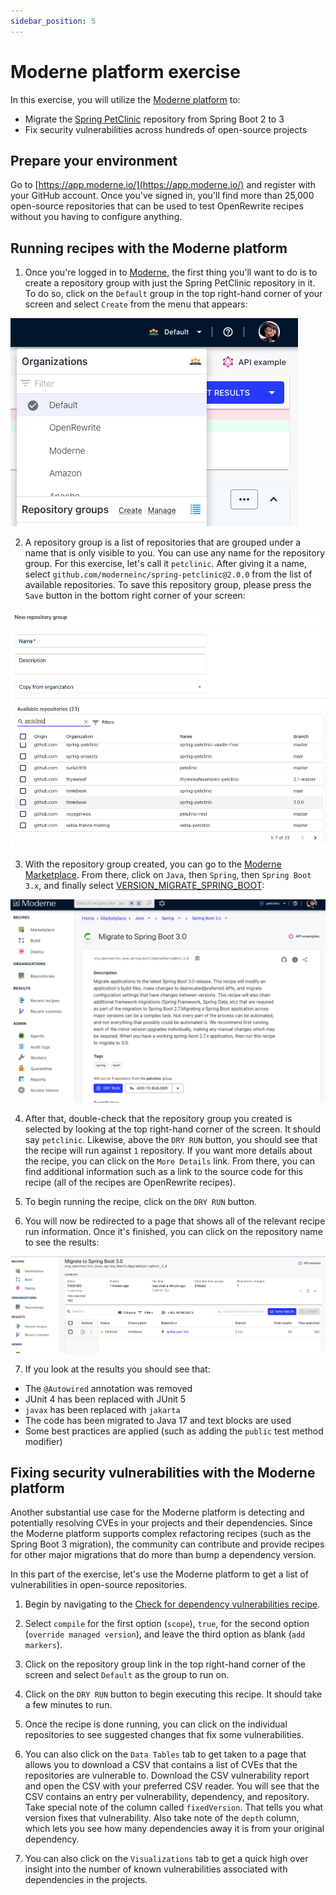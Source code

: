 ```yaml
---
sidebar_position: 5
---
```


# Moderne platform exercise

In this exercise, you will utilize the [Moderne platform](https://app.moderne.io/) to:

* Migrate the [Spring PetClinic](https://github.com/spring-projects/spring-petclinic) repository from Spring Boot 2 to 3
* Fix security vulnerabilities across hundreds of open-source projects

## Prepare your environment

Go to [https://app.moderne.io/](https://app.moderne.io/) and register with your GitHub account. Once you've signed in,
you'll find more than 25,000 open-source repositories that can be used to test OpenRewrite recipes without you having to
configure anything.

## Running recipes with the Moderne platform

1. Once you're logged in to [Moderne](https://app.moderne.io/), the first thing you'll want to do is to create a
   repository group with just the Spring PetClinic repository in it. To do so, click on the `Default` group in the top
   right-hand corner of your screen and select `Create` from the menu that appears:

![context menu](assets/menu.png)

2. A repository group is a list of repositories that are grouped under a name that is only visible to you. You can use
   any name for the repository group. For this exercise, let's call it `petclinic`. After giving it a name, select
   `github.com/moderneinc/spring-petclinic@2.0.0` from the list of available repositories. To save this repository
   group, please press the `Save` button in the bottom right corner of your screen:

![repository-groups](assets/repository-groups.png)

3. With the repository group created, you can go to the [Moderne Marketplace](https://app.moderne.io/marketplace). From
   there, click on `Java`, then `Spring`, then `Spring Boot 3.x`, and finally select
   [VERSION_MIGRATE_SPRING_BOOT](https://app.moderne.io/recipes/org.openrewrite.java.spring.boot3.VERSION_RECIPE_SPRING_BOOT):

![recipe](assets/springboot-recipe.png)

4. After that, double-check that the repository group you created is selected by looking at the top right-hand corner of
   the screen. It should say `petclinic`. Likewise, above the `DRY RUN` button, you should see that the recipe will run
   against `1` repository. If you want more details about the recipe, you can click on the `More Details` link. From
   there, you can find additional information such as a link to the source code for this recipe (all of the recipes are
   OpenRewrite recipes).

5. To begin running the recipe, click on the `DRY RUN` button.

6. You will now be redirected to a page that shows all of the relevant recipe run information. Once it's finished, you
   can click on the repository name to see the results:

![results](assets/execution.png)

7. If you look at the results you should see that:

* The `@Autowired` annotation was removed
* JUnit 4 has been replaced with JUnit 5
* `javax` has been replaced with `jakarta`
* The code has been migrated to Java 17 and text blocks are used
* Some best practices are applied (such as adding the `public` test method modifier)

## Fixing security vulnerabilities with the Moderne platform

Another substantial use case for the Moderne platform is detecting and potentially resolving CVEs in your projects and
their dependencies. Since the Moderne platform supports complex refactoring recipes (such as the Spring Boot 3
migration), the community can contribute and provide recipes for other major migrations that do more than bump a
dependency version.

In this part of the exercise, let's use the Moderne platform to get a list of vulnerabilities in open-source
repositories.

1. Begin by navigating to
   the [Check for dependency vulnerabilities recipe](https://app.moderne.io/recipes/org.openrewrite.java.dependencies.DependencyVulnerabilityCheck
   ).

2. Select `compile` for the first option (`scope`), `true`, for the second option (`override managed version`), and
   leave the third option as blank (`add markers`).

3. Click on the repository group link in the top right-hand corner of the screen and select `Default` as the group to
   run on.

4. Click on the `DRY RUN` button to begin executing this recipe. It should take a few minutes to run.

5. Once the recipe is done running, you can click on the individual repositories to see suggested changes that fix some
   vulnerabilities.

6. You can also click on the `Data Tables` tab to get taken to a page that allows you to download a CSV that contains a
   list of CVEs that the repositories are vulnerable to. Download the CSV vulnerability report and open the CSV with
   your preferred CSV reader. You will see that the CSV contains an entry per vulnerability, dependency, and repository.
   Take special note of the column called `fixedVersion`. That tells you what version fixes that vulnerability. Also
   take note of the `depth` column, which lets you see how many dependencies away it is from your original dependency.

7. You can also click on the `Visualizations` tab to get a quick high over insight into the number of known
   vulnerabilities associated with dependencies in the projects.
